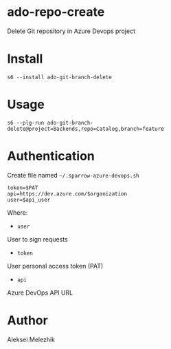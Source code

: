 # ado-repo-create

Delete Git repository in Azure Devops project

# Install

    s6 --install ado-git-branch-delete

# Usage

    s6 --plg-run ado-git-branch-delete@project=Backends,repo=Catalog,branch=feature

# Authentication

Create file named `~/.sparrow-azure-devops.sh`

```
token=$PAT
api=https://dev.azure.com/$organization
user=$api_user
```

Where:

* `user`

User to sign requests

* `token`

User personal access token (PAT)

* `api`

Azure DevOps API URL


# Author

Aleksei Melezhik


